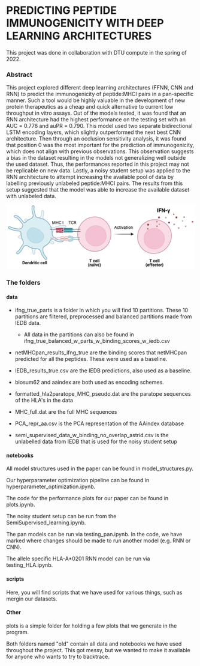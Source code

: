 # PREDICTING PEPTIDE IMMUNOGENICITY WITH DEEP LEARNING ARCHITECTURES

This project was done in collaboration with DTU compute in the spring of 2022. 

### Abstract

This project explored different deep learning architectures (FFNN, CNN and RNN) to predict the immunogenicity of peptide:MHCI pairs in a pan-specific manner. Such a tool would be highly valuable in the development of new protein therapeutics as a cheap and quick alternative to current low throughput in vitro assays. Out of the models tested, it was found that an RNN architecture had the highest performance on the testing set with an AUC = 0.778 and auPR = 0.790. This model used two separate bidirectional LSTM encoding layers, which slightly outperformed the next best CNN architecture. Then through an occlusion sensitivity analysis, it was found that position 0 was the most important for the prediction of immunogenicity, which does not align with previous observations. This observation suggests a bias in the dataset resulting in the models not generalizing well outside the used dataset. Thus, the performances reported in this project may not be replicable on new data. Lastly, a noisy student setup was applied to the RNN architecture to attempt increasing the available pool of data by labelling previously unlabeled peptide:MHCI pairs. The results from this setup suggested that the model was able to increase the available dataset with unlabeled data. 

<center>

![your image caption](Tcell_activation.png)

</center>


### The folders

#### data 

- ifng_true_parts is a folder in which you will find 10 partitions. These 10 partitions are filtered, preprocessed and balanced partitions made from IEDB data. 
    - All data in the partitions can also be found in ifng_true_balanced_w_parts_w_binding_scores_w_iedb.csv

- netMHCpan_results_ifng_true are the binding scores that netMHCpan predicted for all the peptides. These were used as a baseline. 

- IEDB_results_true.csv are the IEDB predictions, also used as a baseline. 

- blosum62 and aaindex are both used as encoding schemes. 

- formatted_hla2paratope_MHC_pseudo.dat are the paratope sequences of the HLA's in the data

- MHC_full.dat are the full MHC sequences 

- PCA_repr_aa.csv is the PCA representation of the AAindex database

- semi_supervised_data_w_binding_no_overlap_astrid.csv is the unlabelled data from IEDB that is used for the noisy student setup 

#### notebooks

All model structures used in the paper can be found in model_structures.py. 

Our hyperparameter optimization pipeline can be found in hyperparameter_optimization.ipynb. 

The code for the performance plots for our paper can be found in plots.ipynb. 

The noisy student setup can be run from the SemiSupervised_learning.ipynb. 

The pan models can be run via testing_pan.ipynb. In the code, we have marked where changes should be made to run another model (e.g. RNN or CNN).

The allele specific HLA-A*0201 RNN model can be run via testing_HLA.ipynb. 

#### scripts

Here, you will find scripts that we have used for various things, such as mergin our datasets. 

#### Other

plots is a simple folder for holding a few plots that we generate in the program. 

Both folders named "old" contain all data and notebooks we have used throughout the project. This got messy, but we wanted to make it available for anyone who wants to try to backtrace. 






